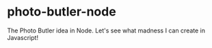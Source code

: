 # photo-butler-node
The Photo Butler idea in Node.
Let's see what madness I can create in Javascript!
